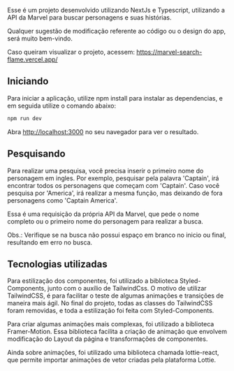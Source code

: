 Esse é um projeto desenvolvido utilizando NextJs e Typescript, utilizando a API da Marvel para buscar personagens e suas histórias.

Qualquer sugestão de modificação referente ao código ou o design do app, será muito bem-vindo.

Caso queiram visualizar o projeto, acessem: https://marvel-search-flame.vercel.app/

## Iniciando

Para iniciar a aplicação, utilize npm install para instalar as dependencias, e em seguida utilize o comando abaixo:

```bash
npm run dev

```
Abra [http://localhost:3000](http://localhost:3000) no seu navegador para ver o resultado.



## Pesquisando

Para realizar uma pesquisa, você precisa inserir o primeiro nome do personagem em ingles. Por exemplo, pesquisar pela palavra 'Captain', irá encontrar todos os personagens que começam com 'Captain'. Caso você pesquisa por 'America', irá realizar a mesma função, mas deixando de fora personagens como 'Captain America'.

Essa é uma requisição da própria API da Marvel, que pede o nome completo ou o primeiro nome do personagem para realizar a busca.

Obs.: Verifique se na busca não possui espaço em branco no inicio ou final, resultando em erro no busca.
## Tecnologias utilizadas

Para estilização dos componentes, foi utilizado a biblioteca Styled-Components, junto com o auxílio de TailwindCss. O motivo de utilizar TailwindCSS, é para facilitar o teste de algumas animações e transições de maneira mais ágil. No final do projeto, todas as classes do TailwindCSS foram removidas, e toda a estilização foi feita com Styled-Components.

Para criar algumas animações mais complexas, foi utilizado a biblioteca Framer-Motion. Essa biblioteca facilita a criação de animação que envolvem modificação do Layout da página e transformações de componentes.

Ainda sobre animações, foi utilizado uma biblioteca chamada lottie-react, que permite importar animações de vetor criadas pela plataforma Lottie.

